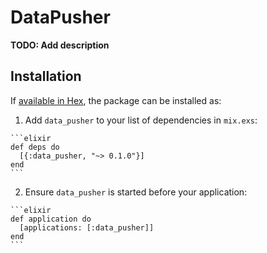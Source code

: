 # DataPusher

**TODO: Add description**

## Installation

If [available in Hex](https://hex.pm/docs/publish), the package can be installed as:

  1. Add `data_pusher` to your list of dependencies in `mix.exs`:

    ```elixir
    def deps do
      [{:data_pusher, "~> 0.1.0"}]
    end
    ```

  2. Ensure `data_pusher` is started before your application:

    ```elixir
    def application do
      [applications: [:data_pusher]]
    end
    ```

